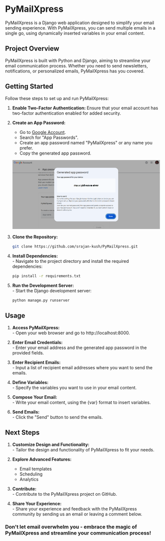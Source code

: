 # PyMailXpress

PyMailXpress is a Django web application designed to simplify your email sending experience. With PyMailXpress, you can send multiple emails in a single go, using dynamically inserted variables in your email content.

## Project Overview

PyMailXpress is built with Python and Django, aiming to streamline your email communication process. Whether you need to send newsletters, notifications, or personalized emails, PyMailXpress has you covered.

## Getting Started

Follow these steps to set up and run PyMailXpress:

1. **Enable Two-Factor Authentication:**
   Ensure that your email account has two-factor authentication enabled for added security.

2. **Create an App Password:**
   - Go to [Google Account](https://myaccount.google.com/).
   - Search for "App Passwords".
   - Create an app password named "PyMailXpress" or any name you prefer.
   - Copy the generated app password.

   ![Generated App Password](https://github.com/srajan-kush/PyMailXpress/blob/main/mul_emails/static/screenshot/generatedApPas.png)

3. **Clone the Repository:**
   ```bash
   git clone https://github.com/srajan-kush/PyMailXpress.git
4. **Install Dependencies:**
   <br>- Navigate to the project directory and install the required dependencies:
   ```bash
   pip install -r requirements.txt
5. **Run the Development Server:**
   <br>- Start the Django development server:
   ```bash
   python manage.py runserver

## Usage

1. **Access PyMailXpress:**
   <br>- Open your web browser and go to http://localhost:8000.

2. **Enter Email Credentials:**
   <br>- Enter your email address and the generated app password in the provided fields.

3. **Enter Recipient Emails:**
   <br>- Input a list of recipient email addresses where you want to send the emails.

4. **Define Variables:**
   <br>- Specify the variables you want to use in your email content.

5. **Compose Your Email:**
   <br>- Write your email content, using the {var} format to insert variables.

6. **Send Emails:**
   <br>- Click the "Send" button to send the emails.

## Next Steps

1. **Customize Design and Functionality:**
   <br>- Tailor the design and functionality of PyMailXpress to fit your needs.

2. **Explore Advanced Features:**

   * Email templates
   * Scheduling
   * Analytics
   
3. **Contribute:**
<br>- Contribute to the PyMailXpress project on GitHub.

4. **Share Your Experience:**
   <br>- Share your experience and feedback with the PyMailXpress community by sending us an email or leaving a comment below.


<h3>Don't let email overwhelm you - embrace the magic of PyMailXpress and streamline your communication process!</h3>
